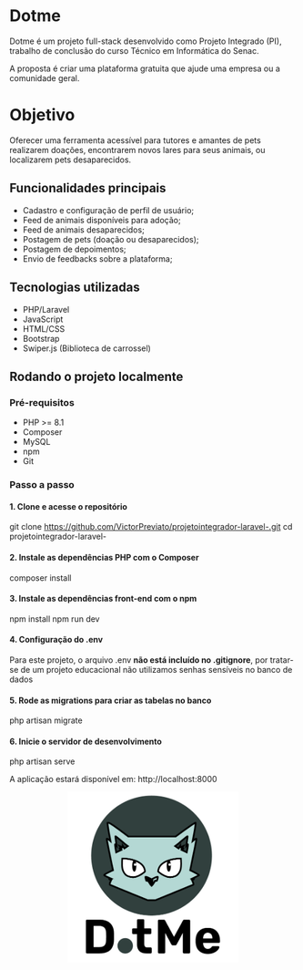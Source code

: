 
# Dotme 


Dotme é um projeto full-stack desenvolvido como Projeto Integrado (PI), trabalho de conclusão do curso Técnico em Informática do Senac.

A proposta é criar uma plataforma gratuita que ajude uma empresa ou a comunidade geral.

# Objetivo

Oferecer uma ferramenta acessível para tutores e amantes de pets realizarem doações, encontrarem novos lares para seus animais, ou localizarem pets desaparecidos.

## Funcionalidades principais

- Cadastro e configuração de perfil de usuário;
- Feed de animais disponíveis para adoção;
- Feed de animais desaparecidos;
- Postagem de pets (doação ou desaparecidos);
- Postagem de depoimentos;
- Envio de feedbacks sobre a plataforma;

## Tecnologias utilizadas

- PHP/Laravel
- JavaScript
- HTML/CSS
- Bootstrap
- Swiper.js (Biblioteca de carrossel)

## Rodando o projeto localmente

### Pré-requisitos

- PHP >= 8.1
- Composer
- MySQL
- npm
- Git

### Passo a passo

#### 1. Clone e acesse o repositório

git clone https://github.com/VictorPreviato/projetointegrador-laravel-.git
cd projetointegrador-laravel-

#### 2. Instale as dependências PHP com o Composer
composer install

#### 3. Instale as dependências front-end com o npm
npm install
npm run dev

#### 4. Configuração do .env
Para este projeto, o arquivo .env **não está incluído no .gitignore**, por tratar-se de um projeto educacional não utilizamos senhas sensíveis no banco de dados

#### 5. Rode as migrations para criar as tabelas no banco
php artisan migrate

#### 6. Inicie o servidor de desenvolvimento
php artisan serve

A aplicação estará disponível em: http://localhost:8000


<p align="center">
<img src="/public/IMG/LOGOS/DotPetLogT.png" alt="Logo Dotme" width="300"/>
</p>

